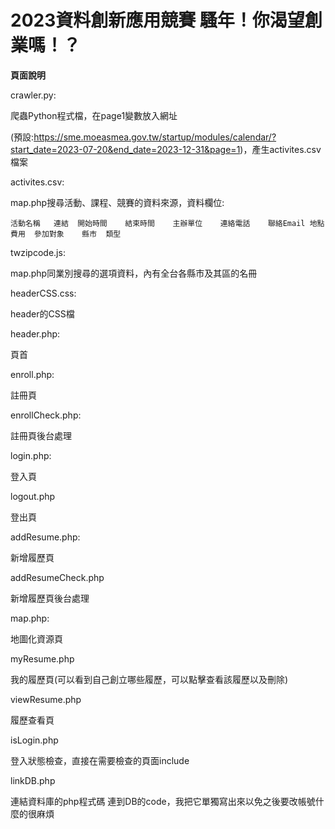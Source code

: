 # 2023資料創新應用競賽  騷年！你渴望創業嗎！？

**頁面說明**

crawler.py:

爬蟲Python程式檔，在page1變數放入網址

(預設:https://sme.moeasmea.gov.tw/startup/modules/calendar/?start_date=2023-07-20&end_date=2023-12-31&page=1)，產生activites.csv檔案

activites.csv:

map.php搜尋活動、課程、競賽的資料來源，資料欄位:

`活動名稱	連結	開始時間	結束時間	主辦單位	連絡電話	聯絡Email	地點	費用	參加對象	縣市	類型`

twzipcode.js:

map.php同業別搜尋的選項資料，內有全台各縣市及其區的名冊

headerCSS.css:

header的CSS檔

header.php:

頁首

enroll.php:

註冊頁

enrollCheck.php:

註冊頁後台處理

login.php:

登入頁

logout.php

登出頁

addResume.php:

新增履歷頁

addResumeCheck.php

新增履歷頁後台處理

map.php:

地圖化資源頁

myResume.php

我的履歷頁(可以看到自己創立哪些履歷，可以點擊查看該履歷以及刪除)

viewResume.php

履歷查看頁

isLogin.php

登入狀態檢查，直接在需要檢查的頁面include

linkDB.php

連結資料庫的php程式碼
  連到DB的code，我把它單獨寫出來以免之後要改帳號什麼的很麻煩
